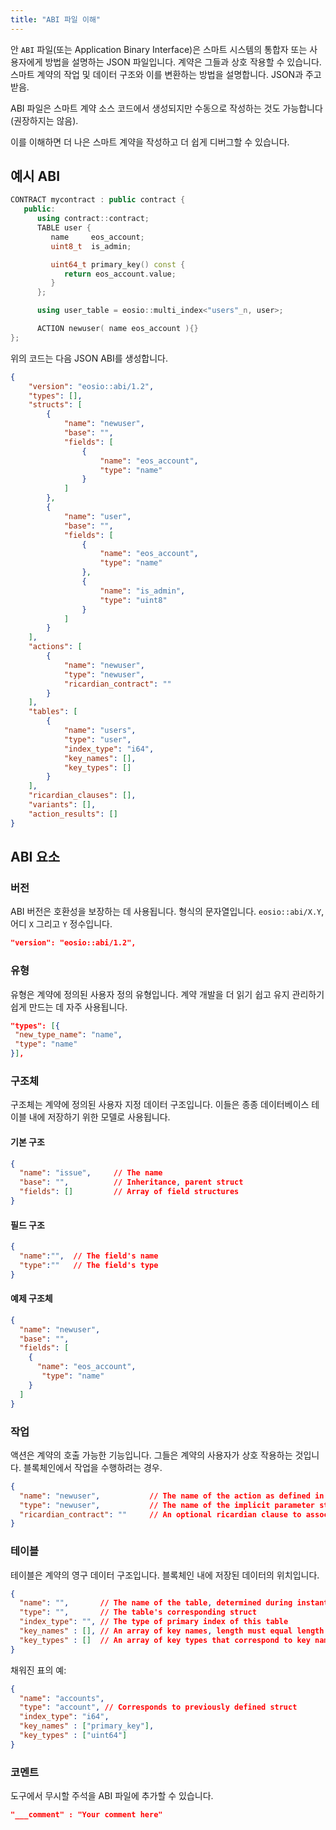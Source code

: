 ```yaml
---
title: "ABI 파일 이해"
---
```


안 `ABI` 파일(또는 Application Binary Interface)은 스마트 시스템의 통합자 또는 사용자에게 방법을 설명하는 JSON 파일입니다.
계약은 그들과 상호 작용할 수 있습니다. 스마트 계약의 작업 및 데이터 구조와 이를 변환하는 방법을 설명합니다.
JSON과 주고받음.

ABI 파일은 스마트 계약 소스 코드에서 생성되지만 수동으로 작성하는 것도 가능합니다(권장하지는 않음).

이를 이해하면 더 나은 스마트 계약을 작성하고 더 쉽게 디버그할 수 있습니다.


## 예시 ABI

```cpp
CONTRACT mycontract : public contract {
   public:
      using contract::contract;
      TABLE user {
         name     eos_account;
         uint8_t  is_admin;

         uint64_t primary_key() const { 
            return eos_account.value; 
         }
      };

      using user_table = eosio::multi_index<"users"_n, user>;

      ACTION newuser( name eos_account ){}
};
```

위의 코드는 다음 JSON ABI를 생성합니다.

```json
{
    "version": "eosio::abi/1.2",
    "types": [],
    "structs": [
        {
            "name": "newuser",
            "base": "",
            "fields": [
                {
                    "name": "eos_account",
                    "type": "name"
                }
            ]
        },
        {
            "name": "user",
            "base": "",
            "fields": [
                {
                    "name": "eos_account",
                    "type": "name"
                },
                {
                    "name": "is_admin",
                    "type": "uint8"
                }
            ]
        }
    ],
    "actions": [
        {
            "name": "newuser",
            "type": "newuser",
            "ricardian_contract": ""
        }
    ],
    "tables": [
        {
            "name": "users",
            "type": "user",
            "index_type": "i64",
            "key_names": [],
            "key_types": []
        }
    ],
    "ricardian_clauses": [],
    "variants": [],
    "action_results": []
}
```

## ABI 요소

### 버전

ABI 버전은 호환성을 보장하는 데 사용됩니다. 형식의 문자열입니다. `eosio::abi/X.Y`, 어디 `X` 그리고 `Y` 정수입니다.

```json
"version": "eosio::abi/1.2",
```

### 유형

유형은 계약에 정의된 사용자 정의 유형입니다. 계약 개발을 더 읽기 쉽고 유지 관리하기 쉽게 만드는 데 자주 사용됩니다.

```json
"types": [{
 "new_type_name": "name",
 "type": "name"
}],
```

### 구조체

구조체는 계약에 정의된 사용자 지정 데이터 구조입니다. 이들은 종종 데이터베이스 테이블 내에 저장하기 위한 모델로 사용됩니다.


#### 기본 구조

```json
{
  "name": "issue",     // The name
  "base": "",          // Inheritance, parent struct
  "fields": []         // Array of field structures
}
```

#### 필드 구조

```json
{
  "name":"",  // The field's name
  "type":""   // The field's type
}
```

#### 예제 구조체
```json
{
  "name": "newuser",
  "base": "",
  "fields": [
    {
      "name": "eos_account",
       "type": "name"
    }
  ]
}
```

### 작업

액션은 계약의 호출 가능한 기능입니다. 그들은 계약의 사용자가 상호 작용하는 것입니다.
블록체인에서 작업을 수행하려는 경우.

```json
{
  "name": "newuser",           // The name of the action as defined in the contract
  "type": "newuser",           // The name of the implicit parameter struct as described in the action interface
  "ricardian_contract": ""     // An optional ricardian clause to associate to this action describing its intended functionality.
}
```

### 테이블

테이블은 계약의 영구 데이터 구조입니다. 블록체인 내에 저장된 데이터의 위치입니다.

```json
{
  "name": "",       // The name of the table, determined during instantiation.
  "type": "",       // The table's corresponding struct
  "index_type": "", // The type of primary index of this table
  "key_names" : [], // An array of key names, length must equal length of key_types member
  "key_types" : []  // An array of key types that correspond to key names array member, length of array must equal length of key names array.
}
```

채워진 표의 예:

```json
{
  "name": "accounts",
  "type": "account", // Corresponds to previously defined struct
  "index_type": "i64",
  "key_names" : ["primary_key"],
  "key_types" : ["uint64"]
}
```

### 코멘트

도구에서 무시할 주석을 ABI 파일에 추가할 수 있습니다.

```json
"___comment" : "Your comment here"
```
